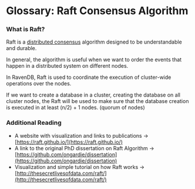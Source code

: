 # Glossary: Raft Consensus Algorithm

### What is Raft?

Raft is a [distributed consensus](https://en.wikipedia.org/wiki/Consensus_(computer_science)) algorithm designed to be understandable and durable. 

In general, the algorithm is useful when we want to order the events that happen in a distributed system on different nodes.

In RavenDB, Raft is used to coordinate the execution of cluster-wide operations over the nodes. 

If we want to create a database in a cluster, creating the database on all cluster nodes, the Raft will be used to make sure that the database creation is executed in at least (n/2) + 1 nodes. (quorum of nodes)

### Additional Reading

 * A website with visualization and links to publications -> [https://raft.github.io/](https://raft.github.io/)
 * A link to the original PhD dissertation on Raft Algorithm -> [https://github.com/ongardie/dissertation](https://github.com/ongardie/dissertation)
 * Visualization and simple tutorial on how Raft works -> [http://thesecretlivesofdata.com/raft/](http://thesecretlivesofdata.com/raft/)
